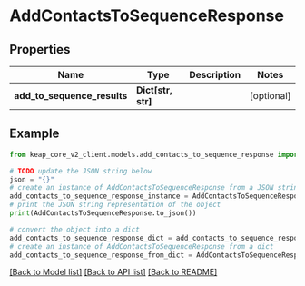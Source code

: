 # AddContactsToSequenceResponse


## Properties

Name | Type | Description | Notes
------------ | ------------- | ------------- | -------------
**add_to_sequence_results** | **Dict[str, str]** |  | [optional] 

## Example

```python
from keap_core_v2_client.models.add_contacts_to_sequence_response import AddContactsToSequenceResponse

# TODO update the JSON string below
json = "{}"
# create an instance of AddContactsToSequenceResponse from a JSON string
add_contacts_to_sequence_response_instance = AddContactsToSequenceResponse.from_json(json)
# print the JSON string representation of the object
print(AddContactsToSequenceResponse.to_json())

# convert the object into a dict
add_contacts_to_sequence_response_dict = add_contacts_to_sequence_response_instance.to_dict()
# create an instance of AddContactsToSequenceResponse from a dict
add_contacts_to_sequence_response_from_dict = AddContactsToSequenceResponse.from_dict(add_contacts_to_sequence_response_dict)
```
[[Back to Model list]](../README.md#documentation-for-models) [[Back to API list]](../README.md#documentation-for-api-endpoints) [[Back to README]](../README.md)


